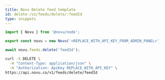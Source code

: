 ```yaml
---
title: Novu Delete feed template
id: delete-/v1/feeds/delete/:feedId
type: snippets
---
```


```javascript label=Node.js
import { Novu } from '@novu/node';

export const novu = new Novu('<REPLACE_WITH_API_KEY_FROM_ADMIN_PANEL>');

await novu.feeds.delete('feedId');
```

```bash label=cURL
curl -X DELETE \
  -H "Content-Type: application/json" \
  -H "Authorization: ApiKey REPLACE_WITH_API_KEY" \
https://api.novu.co/v1/feeds/delete/feedId
```
